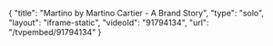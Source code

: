 {
    "title": "Martino by Martino Cartier - A Brand Story",
    "type": "solo",
    "layout": "iframe-static",
    "videoId": "91794134",
    "url": "\/tvpembed\/91794134"
}